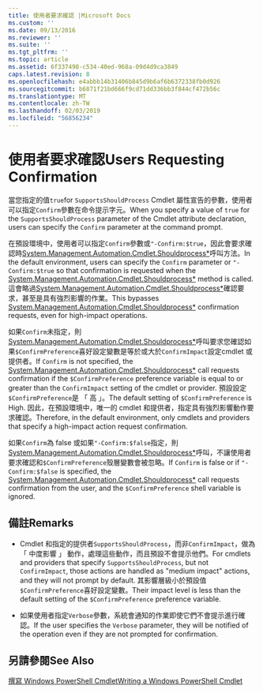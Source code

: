 ```yaml
---
title: 使用者要求確認 |Microsoft Docs
ms.custom: ''
ms.date: 09/13/2016
ms.reviewer: ''
ms.suite: ''
ms.tgt_pltfrm: ''
ms.topic: article
ms.assetid: 6f337498-c534-40ed-968a-09d4d9ca3849
caps.latest.revision: 8
ms.openlocfilehash: e4abbb14b31406b845d9b6af6b6372338fb0d926
ms.sourcegitcommit: b6871f21bd666f9cd71dd336bb3f844cf472b56c
ms.translationtype: MT
ms.contentlocale: zh-TW
ms.lasthandoff: 02/03/2019
ms.locfileid: "56856234"
---
```

# <a name="users-requesting-confirmation"></a><span data-ttu-id="c4749-102">使用者要求確認</span><span class="sxs-lookup"><span data-stu-id="c4749-102">Users Requesting Confirmation</span></span>

<span data-ttu-id="c4749-103">當您指定的值`true`for `SupportsShouldProcess` Cmdlet 屬性宣告的參數，使用者可以指定`Confirm`參數在命令提示字元。</span><span class="sxs-lookup"><span data-stu-id="c4749-103">When you specify a value of `true` for the `SupportsShouldProcess` parameter of the Cmdlet attribute declaration, users can specify the `Confirm` parameter at the command prompt.</span></span>

<span data-ttu-id="c4749-104">在預設環境中，使用者可以指定`Confirm`參數或`"-Confirm:$true`，因此會要求確認時[System.Management.Automation.Cmdlet.Shouldprocess\*](/dotnet/api/System.Management.Automation.Cmdlet.ShouldProcess)呼叫方法。</span><span class="sxs-lookup"><span data-stu-id="c4749-104">In the default environment, users can specify the `Confirm` parameter or `"-Confirm:$true` so that confirmation is requested when the [System.Management.Automation.Cmdlet.Shouldprocess\*](/dotnet/api/System.Management.Automation.Cmdlet.ShouldProcess) method is called.</span></span> <span data-ttu-id="c4749-105">這會略過[System.Management.Automation.Cmdlet.Shouldprocess\*](/dotnet/api/System.Management.Automation.Cmdlet.ShouldProcess)確認要求，甚至是具有強烈影響的作業。</span><span class="sxs-lookup"><span data-stu-id="c4749-105">This bypasses [System.Management.Automation.Cmdlet.Shouldprocess\*](/dotnet/api/System.Management.Automation.Cmdlet.ShouldProcess) confirmation requests, even for high-impact operations.</span></span>

<span data-ttu-id="c4749-106">如果`Confirm`未指定，則[System.Management.Automation.Cmdlet.Shouldprocess\*](/dotnet/api/System.Management.Automation.Cmdlet.ShouldProcess)呼叫要求您確認如果`$ConfirmPreference`喜好設定變數是等於或大於`ConfirmImpact`設定cmdlet 或提供者。</span><span class="sxs-lookup"><span data-stu-id="c4749-106">If `Confirm` is not specified, the [System.Management.Automation.Cmdlet.Shouldprocess\*](/dotnet/api/System.Management.Automation.Cmdlet.ShouldProcess) call requests confirmation if the `$ConfirmPreference` preference variable is equal to or greater than the `ConfirmImpact` setting of the cmdlet or provider.</span></span> <span data-ttu-id="c4749-107">預設設定`$ConfirmPreference`是 「 高 」。</span><span class="sxs-lookup"><span data-stu-id="c4749-107">The default setting of `$ConfirmPreference` is High.</span></span> <span data-ttu-id="c4749-108">因此，在預設環境中，唯一的 cmdlet 和提供者，指定具有強烈影響動作要求確認。</span><span class="sxs-lookup"><span data-stu-id="c4749-108">Therefore, in the default environment, only cmdlets and providers that specify a high-impact action request confirmation.</span></span>

<span data-ttu-id="c4749-109">如果`Confirm`為 false 或如果`"-Confirm:$false`指定，則[System.Management.Automation.Cmdlet.Shouldprocess\*](/dotnet/api/System.Management.Automation.Cmdlet.ShouldProcess)呼叫，不讓使用者要求確認和`$ConfirmPreference`殼層變數會被忽略。</span><span class="sxs-lookup"><span data-stu-id="c4749-109">If `Confirm` is false or if `"-Confirm:$false` is specified, the [System.Management.Automation.Cmdlet.Shouldprocess\*](/dotnet/api/System.Management.Automation.Cmdlet.ShouldProcess) call requests confirmation from the user, and the `$ConfirmPreference` shell variable is ignored.</span></span>

## <a name="remarks"></a><span data-ttu-id="c4749-110">備註</span><span class="sxs-lookup"><span data-stu-id="c4749-110">Remarks</span></span>

- <span data-ttu-id="c4749-111">Cmdlet 和指定的提供者`SupportsShouldProcess`，而非`ConfirmImpact`，做為 「 中度影響 」 動作，處理這些動作，而且預設不會提示他們。</span><span class="sxs-lookup"><span data-stu-id="c4749-111">For cmdlets and providers that specify `SupportsShouldProcess`, but not `ConfirmImpact`, those actions are handled as "medium impact" actions, and they will not prompt by default.</span></span> <span data-ttu-id="c4749-112">其影響層級小於預設值`$ConfirmPreference`喜好設定變數。</span><span class="sxs-lookup"><span data-stu-id="c4749-112">Their impact level is less than the default setting of the `$ConfirmPreference` preference variable.</span></span>

- <span data-ttu-id="c4749-113">如果使用者指定`Verbose`參數，系統會通知的作業即使它們不會提示進行確認。</span><span class="sxs-lookup"><span data-stu-id="c4749-113">If the user specifies the `Verbose` parameter, they will be notified of the operation even if they are not prompted for confirmation.</span></span>

## <a name="see-also"></a><span data-ttu-id="c4749-114">另請參閱</span><span class="sxs-lookup"><span data-stu-id="c4749-114">See Also</span></span>

[<span data-ttu-id="c4749-115">撰寫 Windows PowerShell Cmdlet</span><span class="sxs-lookup"><span data-stu-id="c4749-115">Writing a Windows PowerShell Cmdlet</span></span>](./writing-a-windows-powershell-cmdlet.md)
